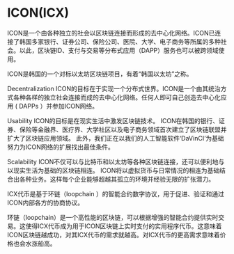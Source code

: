 # 

# ICON(ICX)

ICON是一个由各种独立的社会以区块链连接而形成的去中心化网络。ICON已连接了韩国多家银行、证券公司、保险公司、医院、大学、电子商务等所属的多种社会。以此，区块链ID、支付与交易等分布式应用（DAPP）服务也可以被跨领域使用。

ICON是韩国的一个对标以太坊区块链项目，有着“韩国以太坊”之称。

Decentralization
ICON的目标在于实现一个分布式世界。ICON是一个由其统治方式各种各样的独立社会连接而成的去中心化网络。任何人即可自己创造去中心化应用 ( DAPPs ）并参加ICON网络。

Usability
ICON的目标是在现实生活中激发区块链技术。 ICON在韩国的银行、证券、保险等金融界、医疗界、大学社区以及电子商务领域首次建立了区块链联盟并扩大了区块链应用领域。 此外，我们正在以我们的人工智能软件‘DaVinCI’为基础努力为ICON网络的扩展找出最佳条件。

Scalability
ICON不仅可以与比特币和以太坊等各种区块链连接，还可以便利地与以现实生活为基础的区块链相连。 ICON将以虚拟货币与日常情况的相连为基础结合出各种业务。这样每个企业能够超越其孤立的环境并经验无限的扩张潜力。

ICX代币是基于环链（loopchain ）的智能合约数字协议，用于促进、验证和通过ICON内部各方的协商协议。

环链（loopchain）是一个高性能的区块链，可以根据增强的智能合约提供实时交易。这使得ICX代币成为用于ICON区块链上实时支付的实用程序代币。这意味着ICON区块链越成功，对其ICX代币的需求就越高。对ICX代币的更高需求意味着价格也会水涨船高。

